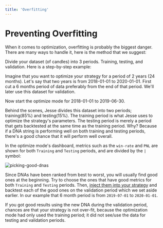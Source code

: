 ```yaml
---
title: 'Overfitting'
---
```


# Preventing Overfitting

When it comes to optimization, overfitting is probably the biggest danger. There are many ways to handle it, here is the method that we suggest:

Divide your dataset (of candles) into 3 periods. Training, testing, and validation. Here is a step-by-step example:

Imagine that you want to optimize your strategy for a period of 2 years (24 months). Let's say that two years is from 2018-01-01 to 2020-01-01. First cut a 6 months period of data preferably from the end of that period. We'll later use this dataset for validation. 

Now start the optimize mode for 2018-01-01 to 2019-06-30.

Behind the scenes, Jesse divides this dataset into two periods; training(85%) and testing(15%). The training period is what Jesse uses to optimize the strategy's parameters. The testing period is merely a period that gets backtested at the same time as the training period. Why? Because if a DNA string is performing well on both training and testing periods, there's a good chance that it will perform well overall. 

In the optimize mode's dashboard, metrics such as the `win-rate` and `PNL` are shown for both `Training` and `Testing` periods, and are divided by the `|` symbol:

![picking-good-dnas](https://api1.jesse.trade/storage/images/docs/picking-good-dnas.jpg)

Since DNAs have been ranked from best to worst, you will usually find good ones at the beginning. Try to choose the ones that have good metrics for both `Training` and `Testing` periods. Then, [inject them into your strategy](./dna-usage.md) and backtest each of the good ones on the validation period which we set aside earlier. In our example that 6 month period is from `2019-07-01` to `2020-01-01`. 

If you got good results using the new DNA during the validation period, chances are that your strategy is not over-fit, because the optimization mode had only used the training period; it did not see/use the data for testing and validation periods.
